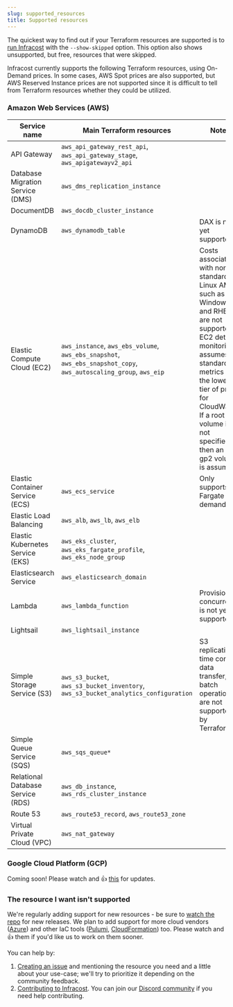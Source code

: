 ```yaml
---
slug: supported_resources
title: Supported resources
---
```


The quickest way to find out if your Terraform resources are supported is to [run Infracost](/docs#installation) with the `--show-skipped` option. This option also shows unsupported, but free, resources that were skipped.

Infracost currently supports the following Terraform resources, using On-Demand prices. In some cases, AWS Spot prices are also supported, but AWS Reserved Instance prices are not supported since it is difficult to tell from Terraform resources whether they could be utilized.

### Amazon Web Services (AWS)

| Service name | Main Terraform resources      | Notes |
| ---          | ---                           | ---   |
| API Gateway | `aws_api_gateway_rest_api`, `aws_api_gateway_stage`, `aws_apigatewayv2_api` | |
| Database Migration Service (DMS) | `aws_dms_replication_instance` | |
| DocumentDB | `aws_docdb_cluster_instance` | |
| DynamoDB | `aws_dynamodb_table` |  DAX is not yet supported. |
| Elastic Compute Cloud (EC2) | `aws_instance`, `aws_ebs_volume`, `aws_ebs_snapshot`, `aws_ebs_snapshot_copy`, `aws_autoscaling_group`, `aws_eip` | Costs associated with non-standard Linux AMIs, such as Windows and RHEL are not supported.<br/>EC2 detailed monitoring assumes the standard 7 metrics and the lowest tier of prices for CloudWatch.<br/>If a root volume is not specified then an 8Gi gp2 volume is assumed. |
| Elastic Container Service (ECS) | `aws_ecs_service` |  Only supports Fargate on-demand. |
| Elastic Load Balancing | `aws_alb`, `aws_lb`, `aws_elb` | |
| Elastic Kubernetes Service (EKS) | `aws_eks_cluster`, `aws_eks_fargate_profile`, `aws_eks_node_group` | |
| Elasticsearch Service | `aws_elasticsearch_domain` |  |
| Lambda | `aws_lambda_function` |  Provisioned concurrency is not yet supported. |
| Lightsail | `aws_lightsail_instance` |  |
| Simple Storage Service (S3) | `aws_s3_bucket`, `aws_s3_bucket_inventory`, `aws_s3_bucket_analytics_configuration` | S3 replication time control data transfer, and batch operations are not supported by Terraform. |
| Simple Queue Service (SQS) | `aws_sqs_queue*` | |
| Relational Database Service (RDS) | `aws_db_instance`, `aws_rds_cluster_instance` | |
| Route 53 | `aws_route53_record`, `aws_route53_zone` |  |
| Virtual Private Cloud (VPC) | `aws_nat_gateway` | |

### Google Cloud Platform (GCP)

Coming soon! Please watch and 👍 [this](https://github.com/infracost/infracost/issues/24) for updates.

### The resource I want isn't supported

We're regularly adding support for new resources - be sure to [watch the repo](https://github.com/infracost/infracost/) for new releases. We plan to add support for more cloud vendors ([Azure](https://github.com/infracost/infracost/issues/64)) and other IaC tools ([Pulumi](https://github.com/infracost/infracost/issues/187), [CloudFormation](https://github.com/infracost/infracost/issues/190)) too. Please watch and 👍 them if you'd like us to work on them sooner.

You can help by:
1. [Creating an issue](https://github.com/infracost/infracost/issues/new) and mentioning the resource you need and a little about your use-case; we'll try to prioritize it depending on the community feedback.
2. [Contributing to Infracost](https://github.com/infracost/infracost#contributing). You can join our [Discord community](https://discord.gg/rXCTaH3) if you need help contributing.

